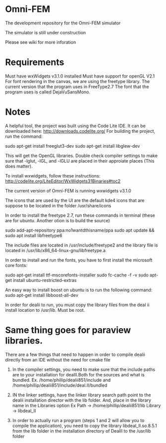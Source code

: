 # Omni-FEM

The development repository for the Omni-FEM simulator

The simulator is still under construction

Please see wiki for more inforation

# Requirements

Must have wxWidgets v3.1.0 installed
Must have support for openGL V2.1
For font rendering in the canvas, we are using the freetype library. The current version that the program uses in FreeType2.7
The font that the program uses is called DejaVuSansMono. 

# Notes

A helpful tool, the project was built using the Code Lite IDE. It can be downloaded here: http://downloads.codelite.org/
For building the project, run the command:

sudo apt-get install freeglut3-dev
sudo apt-get install libglew-dev

This will get the OpenGL libraries. Double check compiler settings to make sure that -lglut, -lGL, and -lGLU are placed in their approiate places (This does matter).

To install wxwidgets, follow these instructions:
http://codelite.org/LiteEditor/WxWidgets31Binaries#toc2

The current version of Omni-FEM is running wxwidgets v3.1.0

The icons that are used by the UI are the default kde4 icons that are suppose to be located in the folder /usr/share/icons

In order to install the freetype 2.7, run these commands in terminal (these are for ubuntu. Another otion is to build the source)

sudo add-apt-repository ppa:no1wantdthisname/ppa
sudo apt update && sudo apt install libfreetype6

The include files are located in /usr/include/freetype2 and the library file is located in /usr/lib/x86_64-linux-gnu/libfreetype.a

In order to install and run the fonts, you have to first install the microsoft core fonts:

sudo apt-get install ttf-mscorefonts-installer
sudo fc-cache -f -v
sudo apt-get install ubuntu-restricted-extras

An easy way to install boost on ubuntu is to run the following command:
sudo apt-get install libboost-all-dev


In order for dealii to run, you must copy the library files from the deal ii install location to /usr/lib. Must be root.

Same thing goes for paraview libraries.
=======
There are a few things that need to happen in order to compile dealii directly from an IDE without the need for cmake file

1) In the compiler settings, you need to make sure that the include paths are to your installation for dealII.Both for the sources and what is bundled.
Ex.
/home/phillip/dealii851/include
and
/home/phillip/dealii851/include/deal.II/bundled

2) IN the linker settings, have the linker library search path point to the dealii installation director with the lib folder. And, place in the library name in the Libraries option
Ex
Path -> /home/phillip/dealii851/lib
Library -> libdeal_II

3) In order to actually run a program (steps 1 and 2 will allow you to compile the application), you need to copy the library libdeal_II.so.8.5.1 from the lib folder in the installation directory of DealII to the /usr/lib folder

